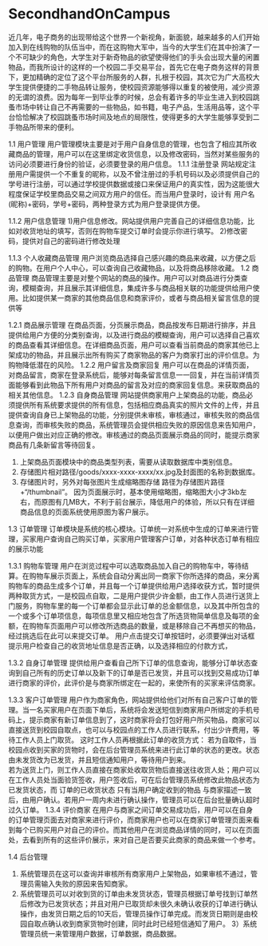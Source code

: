 # SecondhandOnCampus

   近几年，电子商务的出现带给这个世界一个新视角，新面貌，越来越多的人们开始加入到在线购物的队伍当中，而在这购物大军中，当今的大学生们在其中扮演了一个不可缺少的角色，大学生对于新奇物品的欲望使得他们的手头会出现大量的闲置物品，而我所设计的这样的一个校园二手交易平台，首先它在电子商务这样的背景下，更加精确的定位了这个平台所服务的人群，扎根于校园，其次它为广大高校大学生提供便捷的二手物品转让服务，使校园资源能够得以重复的被使用，减少资源的无谓的浪费。因为每年一到毕业季的时候，总会有着许多的毕业生进入到校园跳蚤市场中转让自己不再需要的一些物品，如书籍，电子产品，生活用品等，这个平台恰恰解决了校园跳蚤市场时间及地点的局限性，使得更多的大学生能够享受到二手物品所带来的便利。
   
1.1 用户管理
  用户管理模块主要是对于用户自身信息的管理，也包含了相应其所收藏商品的管理，用户可以在这里绑定收货信息，以及修改密码，当然对某些服务的访问必须要进行身份的验证，必须要登录的用户信息。
1.1.1 注册登录
  网站规定注册用户需提供一个不重复的昵称，以及不曾注册过的手机号码以及必须提供自己的学号进行注册，可以通过学校提供数据或接口来保证用户的真实性，因为这能很大程度保证学校里商品交易之间双方用户的信任。而当用户登录时，设计有 用户名(昵称)+密码，学号+密码，两种登录方式为用户登录提供方便。

1.1.2 用户信息管理
1)用户信息修改。网站提供用户完善自己的详细信息功能，比如对收货地址的填写，否则在购物车提交订单时会提示你进行填写。
2)修改密码，提供对自己的密码进行修改处理

1.1.3 个人收藏商品管理
用户浏览商品选择自己感兴趣的商品来收藏，以方便之后的购物。在用户个人中心，可以查询自己收藏物品，以及将商品移除收藏。
1.2 商品管理
商品管理主要是对整个网站的商品的操作。用户可以对商品进行分类查询，模糊查询，并且展示其详细信息，集成许多与商品相关联的功能提供给用户使用。比如提供某一商家的其他商品信息和商家评价，或者与商品相关留言信息的提供等

1.2.1 商品展示管理
在商品页面，分页展示商品，商品按发布日期进行排序，并且提供给用户方便的分类别查询，以及进行商品的模糊查询，用户可以选择自己喜欢的商品查看其详细信息。在详细商品页面，用户可以查看当前商品的商家其他已上架成功的物品，并且展示出所有购买了商家物品的客户为商家打出的评价信息。为购物降低潜在的风险。
1.2.2 用户留言及商家回复
用户可以在商品的详情页面，对商品留言，商家在登录系统后，能够对每条留言信息一一回复，并在当前详情页面能够看到此物品下所有用户对商品的留言及对应的商家回复信息。来获取商品的相关其他信息。
1.2.3 自身商品管理
网站提供商家用户上架商品的功能，商品必须提供所有系统要求提供的所有信息，包括相应商品真实的照片文件的上传，并且提供查询自身已上架物品的功能，分别提供未审核，审核通过，审核失败的商品信息查询，而审核失败的商品，系统管理员会提供相应失败的原因信息来告知用户，以便用户做出对应正确的修改。审核通过的商品页面展示商品的同时，能提示商家商品有几条新留言等待回复。
1) 上架商品页面模块中的商品类型列表，需要从读取数据库中类别信息。 
2) 存储图片相对路径/goods/xxxx-xxxx-xxxx/xx.jpg及封面图的名称到数据库。
3) 存储图片时，另外对每张图片生成缩略图存储 路径为存储图片路径+“/thumbnail”。
因为页面展示时，基本使用缩略图，缩略图大小才3kb左右，而原图有几MB大，不利于前台展示，降低用户的体验，所以只有在详细商品信息的页面系统使用原图为客户展示。

1.3 订单管理
订单模块是系统的核心模块。订单统一对系统中生成的订单来进行管理，买家用户查询自己购买订单，买家用户管理客户订单，对各种状态订单有相应的展示功能

1.3.1 购物车管理 
用户在浏览过程中可以选取商品加入自己的购物车中，等待结算。在购物车展示页面上，系统会自动分离出同一商家下你所选择的商品，来分离购物车的商品生成多个订单，并且每一个订单提供给用户选择收获方式，暂时提供两种取货方式，一是校园点自取，二是用户提供少许金额，由工作人员进行送货上门服务，购物车里的每一个订单都会显示此订单的总金额信息，以及其中所包含的一个或多个订单项信息，每项信息里又相应地包含了所选货物简单信息及每项的金额，在购物车页面用户可以修改所选商品的数量，或是移除自己不再想买的物品，经过挑选后在此可以来提交订单。
用户点击提交订单按钮时，必须要弹出对话框提示用户检查自己的收货地址信息是否正确，以及选择相应的付款方式，
 
1.3.2 自身订单管理
提供给用户查看自己所下订单的信息查询，能够分订单状态查询到自己所有的历史订单以及新下的订单是否已发货，并且可以找到交易成功订单进行商家的评价，此评价是与商家所绑定在一起的，来使所有的买家来评估商家。

1.3.3 客户订单管理
用户作为商家角色，网站提供给他们对所有自己客户订单的管理。当一名买家用户在页面下单后，系统将会发送短信到商家用户所绑定的手机号码上，提示商家有新订单信息到了，这时商家将会打包好用户所买物品，商家可以直接送货到校园自取点，也可以与校园点的工作人员进行联系，付出少许费用，等待工作人员上门取货。 这时工作人员再根据此订单的收货方式：
若为自取件，当校园点收到买家的货物时，会在后台管理员系统来进行此订单的状态的更改。状态由未发货改为已发货，并且短信通知用户，等待用户到来。      
若为送货上门，则工作人员直接在商家处收取货物后直接送往收货人处；用户可以在工作人员处当面验货签收，用户签收后，可在后台管理员系统修改此物品状态为已发货状态，而 订单的已收货状态 只有当用户确定收到的物品 与商家描述一致 后，由用户确认。若用户一周内未进行确认操作，管理员可以在后台批量确认超时过久订单。
1.3.4 评价商家
在用户与商家之间订单交易成功后，用户可以在自身的订单管理页面去对商家来进行评价，而商家用户也可以在商家订单管理页面来看到每个已购买用户对自己的评价。而其他用户在浏览商品详情的同时，可以在页面处，去看到所有的这些评价展示，来对自己是否要买此商家的商品来做一个参考。

1.4 后台管理   
1) 系统管理员在这可以查询并审核所有商家用户上架物品，如果审核不通过，管理员需输入失败的原因来告知商家。
2) 系统管理员可以对收到货的订单由未发货状态，管理员根据订单号找到订单然后修改为已发货状态；并且对用户已取货却未很久未确认收获的订单进行确认操作，由发货日期之后的10天后，管理员操作订单完成。而发货日期则是由校园自取点确认收到商家货物时创建，同时此时已经短信通知了用户。
3）系统管理员统一来管理用户数据，订单数据，商品数据。
